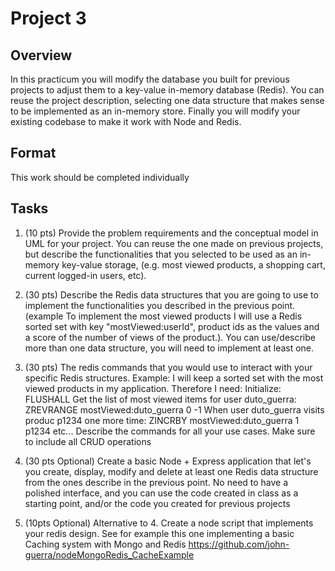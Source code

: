 # Project 3
## Overview
In this practicum you will modify the database you built for previous projects to adjust them to a key-value in-memory database (Redis). You can reuse the project description, selecting one data structure that makes sense to be implemented as an in-memory store. Finally you will modify your existing codebase to make it work with Node and Redis.

## Format
This work should be completed individually

## Tasks
1. (10 pts) Provide the problem requirements and the conceptual model in UML for your project. You can reuse the one made on previous projects, but describe the functionalities that you selected to be used as an in-memory key-value storage, (e.g. most viewed products, a shopping cart, current logged-in users, etc).
2. (30 pts) Describe the Redis data structures that you are going to use to implement the functionalities you described in the previous point. (example To implement the most viewed products I will use a Redis sorted set with key "mostViewed:userId", product ids as the values and a score of the number of views of the product.). You can use/describe more than one data structure, you will need to implement at least one.
3. (30 pts) The redis commands that you would use to interact with your specific Redis structures. 
Example: I will keep a sorted set with the most viewed products in my application. Therefore I need:
Initialize:
FLUSHALL
Get the list of most viewed items for user duto_guerra:
ZREVRANGE mostViewed:duto_guerra 0 -1
When user duto_guerra visits produc p1234 one more time:
ZINCRBY mostViewed:duto_guerra 1 p1234
etc...
Describe the commands for all your use cases. Make sure to include all CRUD operations

4. (30 pts Optional) Create a basic Node + Express application that let's you create, display, modify and delete at least one Redis data structure from the ones describe in the previous point. No need to have a polished interface, and you can use the code created in class as a starting point, and/or the code you created for previous projects

5. (10pts Optional) Alternative to 4. Create a node script that implements your redis design. See for example this one implementing a basic Caching system with Mongo and Redis https://github.com/john-guerra/nodeMongoRedis_CacheExample

